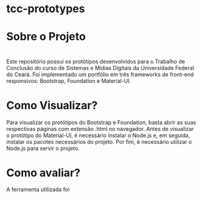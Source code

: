 # tcc-prototypes
<h1>Sobre o Projeto</h1>

<h1></h1>
Este repositório possui os protótipos desenvolvidos para o Trabalho de Conclusão do curso de Sistemas e Mídias Digitais da Universidade Federal do Ceará. 
Foi implementado um portfólio em três frameworks de front-end responsivos: Bootstrap, Foundation e Material-UI.

<h1>Como Visualizar?</h1>
Para visualizar os protótipos do Bootstrap e Foundation, basta abrir as suas respectivas páginas com extensão .html no navegador. 
Antes de visualizar o protótipo do Material-UI, é necessário instalar o Node.js e, em seguida, instalar os pacotes necessários do projeto. Por fim, é necessário utilizar o Node.js para servir o projeto.

<h1> Como avaliar? </h1>
A ferramenta utilizada foi 





